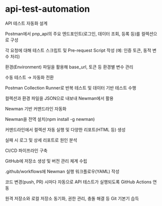 # api-test-automation

API 테스트 자동화 설계

Postman에서 pnp_api의 주요 엔드포인트(로그인, 데이터 조회, 등록 등)를 컬렉션으로 구성

각 요청에 대해 테스트 스크립트 및 Pre-request Script 작성 (예: 인증 토큰, 동적 변수 처리)

환경(Environment) 파일을 활용해 base_url, 토큰 등 환경별 변수 관리

수동 테스트 → 자동화 전환

Postman Collection Runner로 반복 테스트 및 데이터 기반 테스트 수행

컬렉션과 환경 파일을 JSON으로 내보내 Newman에서 활용

Newman 기반 커맨드라인 자동화

Newman을 전역 설치(npm install -g newman)

커맨드라인에서 컬렉션 자동 실행 및 다양한 리포트(HTML 등) 생성

실패 시 로그 및 상세 리포트로 원인 분석

CI/CD 파이프라인 구축

GitHub에 저장소 생성 및 버전 관리 체계 수립

.github/workflows에 Newman 실행 워크플로우(YAML) 작성

코드 변경(push, PR) 시마다 자동으로 API 테스트가 실행되도록 GitHub Actions 연동

원격 저장소와 로컬 저장소 동기화, 권한 관리, 충돌 해결 등 Git 기본기 습득

